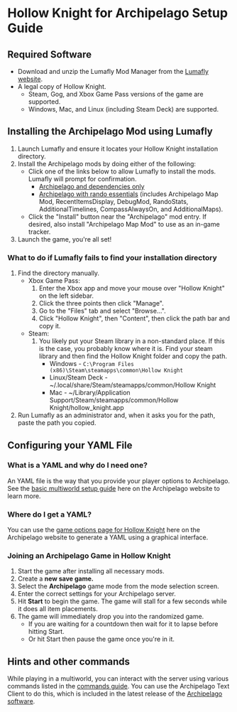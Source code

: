 # Hollow Knight for Archipelago Setup Guide

## Required Software
* Download and unzip the Lumafly Mod Manager from the [Lumafly website](https://themulhima.github.io/Lumafly/).
* A legal copy of Hollow Knight.
    * Steam, Gog, and Xbox Game Pass versions of the game are supported.
    * Windows, Mac, and Linux (including Steam Deck) are supported.

## Installing the Archipelago Mod using Lumafly
1. Launch Lumafly and ensure it locates your Hollow Knight installation directory.
2. Install the Archipelago mods by doing either of the following:
    * Click one of the links below to allow Lumafly to install the mods. Lumafly will prompt for confirmation.
        * [Archipelago and dependencies only](https://themulhima.github.io/Lumafly/commands/download/?mods=Archipelago)
        * [Archipelago with rando essentials](https://themulhima.github.io/Lumafly/commands/download/?mods=Archipelago/Archipelago%20Map%20Mod/RecentItemsDisplay/DebugMod/RandoStats/Additional%20Timelines/CompassAlwaysOn/AdditionalMaps/)
          (includes Archipelago Map Mod, RecentItemsDisplay, DebugMod, RandoStats, AdditionalTimelines, CompassAlwaysOn,
          and AdditionalMaps).
    * Click the "Install" button near the "Archipelago" mod entry. If desired, also install "Archipelago Map Mod"
      to use as an in-game tracker.
3. Launch the game, you're all set!

### What to do if Lumafly fails to find your installation directory
1. Find the directory manually.
    * Xbox Game Pass:
        1. Enter the Xbox app and move your mouse over "Hollow Knight" on the left sidebar. 
        2. Click the three points then click "Manage".
        3. Go to the "Files" tab and select "Browse...". 
        4. Click "Hollow Knight", then "Content", then click the path bar and copy it.
    * Steam:
        1. You likely put your Steam library in a non-standard place. If this is the case, you probably know where 
           it is. Find your steam library and then find the Hollow Knight folder and copy the path.
            * Windows - `C:\Program Files (x86)\Steam\steamapps\common\Hollow Knight`
            * Linux/Steam Deck - ~/.local/share/Steam/steamapps/common/Hollow Knight
            * Mac - ~/Library/Application Support/Steam/steamapps/common/Hollow Knight/hollow_knight.app
2. Run Lumafly as an administrator and, when it asks you for the path, paste the path you copied.

## Configuring your YAML File
### What is a YAML and why do I need one?
An YAML file is the way that you provide your player options to Archipelago.
See the [basic multiworld setup guide](/tutorial/Archipelago/setup/en) here on the Archipelago website to learn more.

### Where do I get a YAML?
You can use the [game options page for Hollow Knight](/games/Hollow%20Knight/player-options) here on the Archipelago 
website to generate a YAML using a graphical interface.

### Joining an Archipelago Game in Hollow Knight
1. Start the game after installing all necessary mods.
2. Create a **new save game.**
3. Select the **Archipelago** game mode from the mode selection screen.
4. Enter the correct settings for your Archipelago server.
5. Hit **Start** to begin the game. The game will stall for a few seconds while it does all item placements.
6. The game will immediately drop you into the randomized game. 
    * If you are waiting for a countdown then wait for it to lapse before hitting Start.
    * Or hit Start then pause the game once you're in it.

## Hints and other commands
While playing in a multiworld, you can interact with the server using various commands listed in the 
[commands guide](/tutorial/Archipelago/commands/en). You can use the Archipelago Text Client to do this,
which is included in the latest release of the [Archipelago software](https://github.com/ArchipelagoMW/Archipelago/releases/latest).
